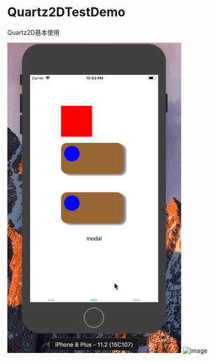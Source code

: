 # Quartz2DTestDemo
Quartz2D基本使用

![gif](https://github.com/hzcly98/Quartz2DTestDemo/blob/master/1.gif)
![image]()
